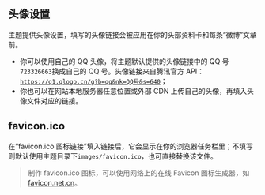 ## 头像设置

主题提供头像设置，填写的头像链接会被应用在你的头部资料卡和每条“微博”文章前。

* 你可以使用自己的 QQ 头像，将主题默认提供的头像链接中的 QQ 号<code>723326663</code>换成自己的 QQ 号。头像链接来自腾讯官方 API：<code>https://q1.qlogo.cn/g?b=qq&nk=QQ号&s=640</code>；
* 你也可以在网站本地服务器任意位置或外部 CDN 上传自己的头像，再填入头像文件对应的链接。

## favicon.ico

在“favicon.ico 图标链接”填入链接后，它会显示在你的浏览器任务栏里；不填写则默认使用主题目录下<code>images/favicon.ico</code>，也可直接替换该文件。

> 制作 favicon.ico 图标，可以使用网络上的在线 Favicon 图标生成器，如 [favicon.net.cn](https://favicon.net.cn/)。